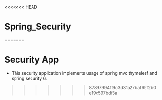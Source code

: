 <<<<<<< HEAD
# Spring_Security
=======
# Security App
- This security application implements usage of spring mvc  thymeleaf and spring security 6.
>>>>>>> 878979941f9c3d31a27baf69f2b0e19c597bdf3a
